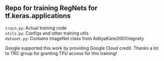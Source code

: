 ## Repo for training RegNets for tf.keras.applications

`train.py`: Actual training code   
`utils.py`: Configs and other training utils   
`dataset.py`: Contains ImageNet class from AdityaKane2001/regnety   

Google supported this work by providing Google Cloud credit. Thanks a lot to TRC group for granting TPU access for this training!
